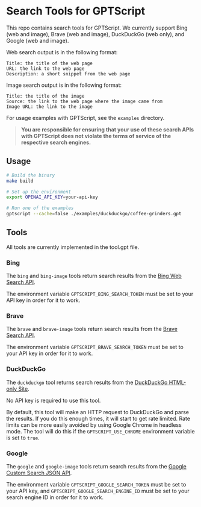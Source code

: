 # Search Tools for GPTScript

This repo contains search tools for GPTScript. We currently support Bing (web and image), Brave (web and image), DuckDuckGo (web only), and Google (web and image).

Web search output is in the following format:

```
Title: the title of the web page
URL: the link to the web page
Description: a short snippet from the web page
```

Image search output is in the following format:

```
Title: the title of the image
Source: the link to the web page where the image came from
Image URL: the link to the image
```

For usage examples with GPTScript, see the `examples` directory.

> **You are responsible for ensuring that your use of these search APIs with GPTScript does not violate the terms of service of the respective search engines.**

## Usage

```bash
# Build the binary
make build

# Set up the environment
export OPENAI_API_KEY=your-api-key

# Run one of the examples
gptscript --cache=false ./examples/duckduckgo/coffee-grinders.gpt
```

## Tools

All tools are currently implemented in the tool.gpt file.

### Bing

The `bing` and `bing-image` tools return search results from the [Bing Web Search API](https://www.microsoft.com/en-us/bing/apis/bing-web-search-api).

The environment variable `GPTSCRIPT_BING_SEARCH_TOKEN` must be set to your API key in order for it to work.

### Brave

The `brave` and `brave-image` tools return search results from the [Brave Search API](https://brave.com/search/api/).

The environment variable `GPTSCRIPT_BRAVE_SEARCH_TOKEN` must be set to your API key in order for it to work.

### DuckDuckGo

The `duckduckgo` tool returns search results from the [DuckDuckGo HTML-only Site](https://html.duckduckgo.com).

No API key is required to use this tool.

By default, this tool will make an HTTP request to DuckDuckGo and parse the results. If you do this enough times, it will start to get rate limited.
Rate limits can be more easily avoided by using Google Chrome in headless mode. The tool will do this if the `GPTSCRIPT_USE_CHROME` environment variable is set to `true`.

### Google

The `google` and `google-image` tools return search results from the [Google Custom Search JSON API](https://developers.google.com/custom-search/v1/overview).

The environment variable `GPTSCRIPT_GOOGLE_SEARCH_TOKEN` must be set to your API key, and `GPTSCRIPT_GOOGLE_SEARCH_ENGINE_ID` must be set to your search engine ID in order for it to work.
